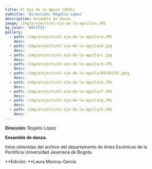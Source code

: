 ```yaml
---
title: El Ojo de la Aguja (2015)
subtitle: 'Dirección: Rogelio López'
description: Ensamble de danza.
image: /img/projects/el-ojo-de-la-aguila/a.JPG
bg_color: '#471f32'
gallery:
  - path: /img/projects/el-ojo-de-la-aguila/a.JPG
    desc:
  - path: /img/projects/el-ojo-de-la-aguila/b.jpg
    desc:
  - path: /img/projects/el-ojo-de-la-aguila/c.jpg
    desc:
  - path: /img/projects/el-ojo-de-la-aguila/d.JPG
    desc:
  - path: /img/projects/el-ojo-de-la-aguila/DSC01128.jpeg
    desc:
  - path: /img/projects/el-ojo-de-la-aguila/e.JPG
    desc:
  - path: /img/projects/el-ojo-de-la-aguila/f.JPG
    desc:
  - path: /img/projects/el-ojo-de-la-aguila/g.JPG
    desc:
  - path: /img/projects/el-ojo-de-la-aguila/h.JPG
    desc:
---
```


**Direcci&oacute;n:** Rogelio L&oacute;pez

**Ensamble de danza.**

fotos obtenidas del archivo del departamento de Artes Esc&eacute;nicas de la Pontificia Universidad Javeriana de Bogota

**Edici&oacute;n:&nbsp;**Laura Monroy-Garc&iacute;a